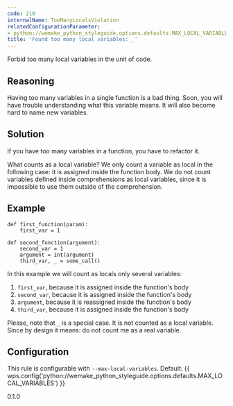 ```yaml
---
code: 210
internalName: TooManyLocalsViolation
relatedConfigurationParameter:
- python://wemake_python_styleguide.options.defaults.MAX_LOCAL_VARIABLES
title: 'Found too many local variables: _'
---
```


Forbid too many local variables in the unit of code.

## Reasoning
Having too many variables in a single function is a bad thing. Soon,
you will have trouble understanding what this variable means. It
will also become hard to name new variables.

## Solution
If you have too many variables in a function, you have to refactor
it.

What counts as a local variable? We only count a variable as local in
the following case: it is assigned inside the function body. We do not
count variables defined inside comprehensions as local variables, since
it is impossible to use them outside of the comprehension.

## Example

    def first_function(param):
        first_var = 1
    
    def second_function(argument):
        second_var = 1
        argument = int(argument)
        third_var, _ = some_call()

In this example we will count as locals only several variables:

1.  `first_var`, because it is assigned inside the function's body
2.  `second_var`, because it is assigned inside the function's body
3.  `argument`, because it is reassigned inside the function's body
4.  `third_var`, because it is assigned inside the function's body

Please, note that `_` is a special case. It is not counted as a local
variable. Since by design it means: do not count me as a real variable.

## Configuration
This rule is configurable with `--max-local-variables`. Default:
{{ wps.config('python://wemake_python_styleguide.options.defaults.MAX_LOCAL_VARIABLES') }}

<div class="versionadded">

0.1.0

</div>
